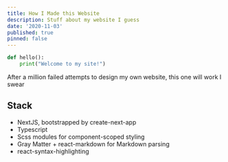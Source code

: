 ```yaml
---
title: How I Made this Website
description: Stuff about my website I guess
date: '2020-11-03'
published: true
pinned: false
---
```


```python
def hello():
    print("Welcome to my site!")
```

After a million failed attempts to design my own website, this one will work I swear

## Stack

- NextJS, bootstrapped by create-next-app
- Typescript
- Scss modules for component-scoped styling
- Gray Matter + react-markdown for Markdown parsing
- react-syntax-highlighting
